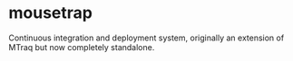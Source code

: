 # mousetrap
Continuous integration and deployment system, originally an extension of MTraq but now completely standalone.
